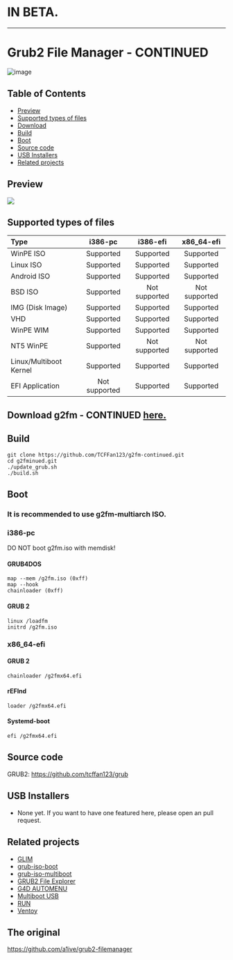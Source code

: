 # IN BETA.

* * *


# Grub2 File Manager - CONTINUED
![image](https://github.com/TCFFan123/g2fm-continued/assets/107446530/c6d4f361-5f80-4e15-8241-7c76afa5b95c)

## Table of Contents
- [Preview](#preview)
- [Supported types of files](#supported-types-of-files)
- [Download](download-g2fm-here.)
- [Build](#build)
- [Boot](#boot)
- [Source code](#source-code)
- [USB Installers](#usb-installers)
- [Related projects](#related-projects)
## Preview
![](https://i.imgur.com/zgz3Xeb.png)
## Supported types of files

| Type                                                         | i386-pc | i386-efi | x86_64-efi |
| :----------------------------------------------------------- | :-----: | :------: | :--------: |
| WinPE ISO |    Supported    |    Supported     |     Supported      |
| Linux ISO |    Supported    |    Supported     |     Supported      |
| Android ISO |    Supported    |    Supported     |     Supported      |
| BSD ISO |    Supported    |    Not supported     |     Not supported      |
| IMG (Disk Image) |    Supported    |    Supported     |     Supported      |
| VHD |    Supported    |    Supported     |     Supported      |
| WinPE WIM |    Supported    |    Supported     |     Supported      |
| NT5 WinPE |    Supported    |    Not supported     |     Not supported      |
| Linux/Multiboot Kernel |    Supported    |    Supported     |     Supported      |
| EFI Application |    Not supported    |    Supported     |     Supported      |

## Download g2fm - CONTINUED [here. ](https://github.com/TCFFan123/g2fminued/releases)


## Build
	git clone https://github.com/TCFFan123/g2fm-continued.git
	cd g2fminued.git
	./update_grub.sh
	./build.sh
## Boot 
### It is recommended to use g2fm-multiarch ISO.
### i386-pc 
DO NOT boot g2fm.iso with memdisk!  
#### GRUB4DOS 
	map --mem /g2fm.iso (0xff)
	map --hook
	chainloader (0xff)
#### GRUB 2
	linux /loadfm  
	initrd /g2fm.iso  
### x86_64-efi

#### GRUB 2 

	chainloader /g2fmx64.efi
#### rEFInd 
	loader /g2fmx64.efi
#### Systemd-boot 
	efi /g2fmx64.efi

 
## Source code 
GRUB2: https://github.com/tcffan123/grub 

## USB Installers

* None yet. If you want to have one featured here, please open an pull request.

## Related projects

*	[GLIM](https://github.com/thias/glim) 
*	[grub-iso-boot](https://github.com/Jimmy-Z/grub-iso-boot) 
*	[grub-iso-multiboot](https://github.com/mpolitzer/grub-iso-multiboot) 
*	[GRUB2 File Explorer](http://bbs.wuyou.net/forum.php?mod=viewthread&tid=320715) 
*	[G4D AUTOMENU](http://bbs.wuyou.net/forum.php?mod=viewthread&tid=203607) 
*	[Multiboot USB](http://mbusb.aguslr.com/) 
*	[RUN](http://bbs.wuyou.net/forum.php?mod=viewthread&tid=191301) 
*	[Ventoy](https://github.com/ventoy/Ventoy)

## The original
https://github.com/a1ive/grub2-filemanager
